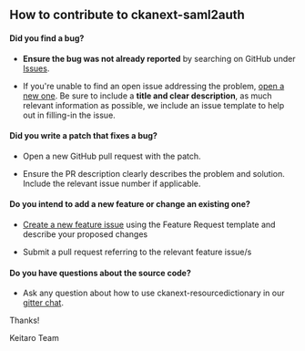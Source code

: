 ## How to contribute to ckanext-saml2auth

#### **Did you find a bug?**

* **Ensure the bug was not already reported** by searching on GitHub under [Issues](https://github.com/keitaroinc/ckanext-resourcedictionary/issues).

* If you're unable to find an open issue addressing the problem, [open a new one](https://github.com/keitaroinc/ckanext-resourcedictionary/issues/new). Be sure to include a **title and clear description**, as much relevant information as possible, we include an issue template to help out in filling-in the issue.

#### **Did you write a patch that fixes a bug?**

* Open a new GitHub pull request with the patch.

* Ensure the PR description clearly describes the problem and solution. Include the relevant issue number if applicable.

#### **Do you intend to add a new feature or change an existing one?**

* [Create a new feature issue](https://github.com/keitaroinc/ckanext-resourcedictionary/issues/new) using the Feature Request template and describe your proposed changes

* Submit a pull request referring to the relevant feature issue/s

#### **Do you have questions about the source code?**

* Ask any question about how to use ckanext-resourcedictionary in our [gitter chat](https://gitter.im/keitaroinc/ckan).

Thanks!

Keitaro Team
